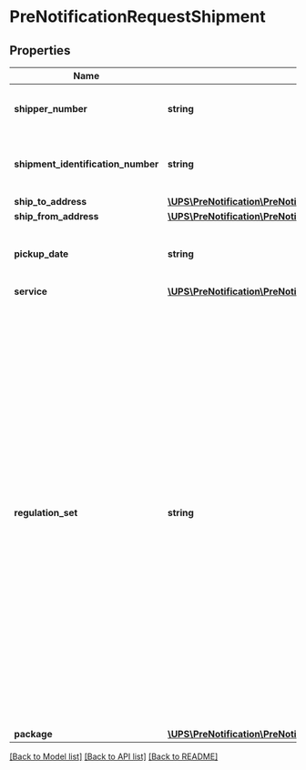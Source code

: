 # PreNotificationRequestShipment

## Properties
Name | Type | Description | Notes
------------ | ------------- | ------------- | -------------
**shipper_number** | **string** | Shipper�s six digit account number. | 
**shipment_identification_number** | **string** | 1Z Number of the first package in the shipment. | 
**ship_to_address** | [**\UPS\PreNotification\PreNotification\ShipmentShipToAddress**](ShipmentShipToAddress.md) |  | 
**ship_from_address** | [**\UPS\PreNotification\PreNotification\ShipmentShipFromAddress**](ShipmentShipFromAddress.md) |  | 
**pickup_date** | **string** | Date of the On Call Air Pickup. Format is YYYYMMDD | 
**service** | [**\UPS\PreNotification\PreNotification\ShipmentService**](ShipmentService.md) |  | 
**regulation_set** | **string** | The Regulatory set associated with every regulated shipment. It must be same across the shipment. Valid values are:                                                                                                                                                                                                                                                                                                         ADR � European Agreement concerning the International Carriage of Dangerous Goods by Road.  49CFR � Title 49 of the United States Code of Federal Regulations.   IATA � International Air Transport Association (IATA) Dangerous Goods Regulations. | 
**package** | [**\UPS\PreNotification\PreNotification\ShipmentPackage[]**](ShipmentPackage.md) |  | 

[[Back to Model list]](../../README.md#documentation-for-models) [[Back to API list]](../../README.md#documentation-for-api-endpoints) [[Back to README]](../../README.md)


